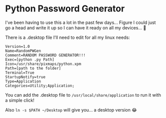 # Python Password Generator

I've been having to use this a lot in the past few days... Figure I could just go a head and write it up so I can have it ready on all my devices... :information_desk_person:

There is a .desktop file I'll need to edit for all my linux needs:

```[Desktop Entry]
Version=1.0
Name=RandomPWGen
Comment=RANDOM PASSWORD GENERATOR!!!
Exec=[python .py Path]
Icon=/usr/share/pixmaps/python.xpm
Path=[path to the folder]
Terminal=True
StartupNotify=true
Type=Application
Categories=Utility;Application;
```

You can add the .desktop file to `/usr/local/share/application` to run it with a simple click!

Also `ln -s $PATH ~/Desktop` will give you... a desktop version :joy: